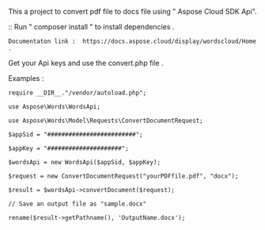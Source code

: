 
This a project to convert pdf file to docs file using " Aspose Cloud SDK Api".

:: Run " composer install " to install dependencies . 


    Documentaton link :  https://docs.aspose.cloud/display/wordscloud/Home   .


Get your Api keys and use the convert.php file .

Examples :

    require __DIR__."/vendor/autoload.php";

    use Aspose\Words\WordsApi;

    use Aspose\Words\Model\Requests\ConvertDocumentRequest;

    $appSid = "#########################";

    $appKey = "#####################";

    $wordsApi = new WordsApi($appSid, $appKey);

    $request = new ConvertDocumentRequest("yourPDFfile.pdf", "docx");

    $result = $wordsApi->convertDocument($request);

    // Save an output file as "sample.docx"

    rename($result->getPathname(), 'OutputName.docx');


